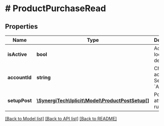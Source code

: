 # # ProductPurchaseRead

## Properties

Name | Type | Description | Notes
------------ | ------------- | ------------- | -------------
**isActive** | **bool** | Active or locked (soft delete) | [optional]
**accountId** | **string** | Chart of account. See catalog &#x60;Account&#x60;. | [optional]
**setupPost** | [**\SynergiTech\Iplicit\Model\ProductPostSetup[]**](ProductPostSetup.md) | Posting attributes rules | [optional]

[[Back to Model list]](../../README.md#models) [[Back to API list]](../../README.md#endpoints) [[Back to README]](../../README.md)
